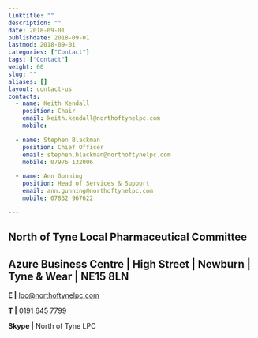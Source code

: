 ```yaml
---
linktitle: ""
description: ""
date: 2018-09-01
publishdate: 2018-09-01
lastmod: 2018-09-01
categories: ["Contact"]
tags: ["Contact"]
weight: 00
slug: ""
aliases: []
layout: contact-us
contacts:
  - name: Keith Kendall
    position: Chair
    email: keith.kendall@northoftynelpc.com
    mobile:

  - name: Stephen Blackman
    position: Chief Officer
    email: stephen.blackman@northoftynelpc.com
    mobile: 07976 132006

  - name: Ann Gunning
    position: Head of Services & Support
    email: ann.gunning@northoftynelpc.com
    mobile: 07832 967622

---
```


## North of Tyne Local Pharmaceutical Committee

## Azure Business Centre  |  High Street  |  Newburn  |  Tyne & Wear  | NE15 8LN  

**E  |** [lpc@northoftynelpc.com](mailto:lpc@northoftynelpc.com)  

**T  |** [0191 645 7799](Tel:01916457799)  

**Skype  |** North of Tyne LPC  
